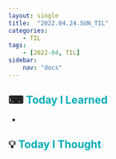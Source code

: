 ```yaml
---
layout: single
title:  "2022.04.24.SUN_TIL"
categories: 
    - TIL
tags: 
    - [2022-04, TIL]
sidebar:
    nav: "docs"
---
```



## ⌨ <a style="color:#00adb5">Today I Learned</a>
- 


## 💡 <a style="color:#00adb5">Today I Thought</a>
